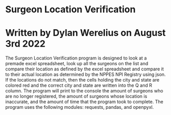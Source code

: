 # Surgeon Location Verification
# Written by Dylan Werelius on August 3rd 2022

The Surgeon Location Verification program is designed to look at a premade excel spreadsheet, look up all the surgeons on the list and compare their location as defined by the excel spreadsheet and compare it to their actual location as determined by the NPPES NPI Registry using json. If the locations do not match, then the cells holding the city and state are colored red and the correct city and state are written into the Q and R column. The program will print to the console the amount of surgeons who are no longer registered, the amount of surgeons whose location is inaccurate, and the amount of time that the program took to complete. The program uses the following modules: requests, pandas, and openpyxl.
